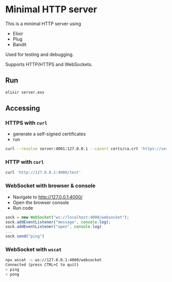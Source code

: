 # Minimal HTTP server

This is a minimal HTTP server using
* Elixir
* Plug
* Bandit

Used for testing and debugging.

Supports HTTP/HTTPS and WebSockets.

## Run

```bash
elixir server.exs
```

## Accessing

### HTTPS with `curl`
* generate a self-signed certificates
* run
```bash
curl --resolve server:4001:127.0.0.1 --cacert certs/ca.crt 'https://server:4001/test'
```

### HTTP with `curl`
```bash
curl 'http://127.0.0.1:4000/test'
```

### WebSocket with browser & console

* Navigate to http://127.0.0.1:4000/
* Open the browser console
* Run code
```javascript
sock = new WebSocket("ws://localhost:4000/websocket");
sock.addEventListener("message", console.log);
sock.addEventListener("open", console.log)
...
sock.send("ping")
```

### WebSocket with `wscat`

```bash
npx wscat -c ws://127.0.0.1:4000/websocket
Connected (press CTRL+C to quit)
> ping
< pong
```

